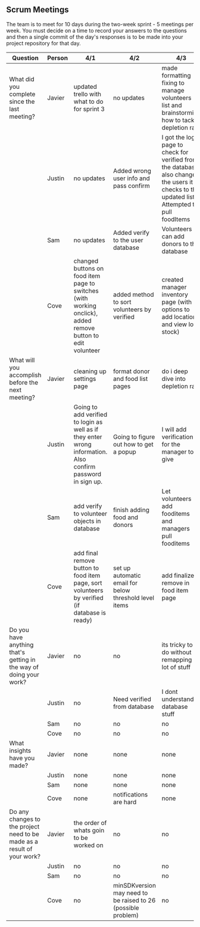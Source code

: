 ## Scrum Meetings
The team is to meet for 10 days during the two-week sprint - 5 meetings per week. You must decide on a time to record your answers to the questions and then a single commit of the day's responses is to be made into your project repository for that day.

Question    |          Person                                             | 4/1 | 4/2 | 4/3 | 4/4 | 4/5 | 3/26 | 3/27 | 3/28 | 3/29 | 3/30 |
------------|---------------------------------------------------------------------|-----|-----|-----|-----|-----|-----|-----|----|-----|-----|                                                              
| What did you complete since the last meeting? | Javier |updated trello with what to do for sprint 3 | no updates | made formatting fixing to manage volunteers list and brainstorming how to tackle depletion rate | worked on donor page and tested it | no updates |
|            | Justin | no updates | Added wrong user info and pass confirm | I got the login page to check for verified from the database, also changed the users it checks to the updated list. Attempted to pull foodItems | no updates | link verify to database |
|            | Sam | no updates | Added verify to the user database | Volunteers can add donors to the database | no updates | help cove debug a db pull |
|            | Cove | changed buttons on food item page to switches (with working onclick), added remove button to edit volunteer | added method to sort volunteers by verified | created manager inventory page (with options to add locations and view low stock) | added finalize remove button to fooditem page and edit volunteer page, wrote script to send email with expiring/below threshold foods (db pull dosnt work) | debug db pull |
| What will you accomplish before the next meeting? | Javier | cleaning up settings page | format donor and food list pages | do i deep dive into depletion rate | depletion rate? | keep working on depletion rate |
|            | Justin |Going to add verified to login as well as if they enter wrong information. Also confirm password in sign up. | Going to figure out how to get a popup | I will add verification for the manager to give | no updates | no updates |
|            | Sam | add verify to volunteer objects in database | finish adding food and donors | Let volunteers add fooditems and managers pull fooditems | no updates | no updates |
|            | Cove | add final remove button to food item page, sort volunteers by verified (if database is ready) | set up automatic email for below threshold level items | add finalize remove in food item page | fix above db pull, probably some other stuff | further brainstorm depletion rate |
| Do you have anything that's getting in the way of doing your work? | Javier | no | no | its tricky to do without remapping a lot of stuff | no | no |
|            | Justin | no | Need verified from database | I dont understand database stuff | no | no |
|            | Sam | no | no | no | no | no |
|            | Cove | no | no | no | db pulls | no |
| What insights have you made? | Javier | none | none | none | none | none |
|            | Justin | none | none | none | none | none |
|            | Sam | none | none | none | none | none |
|            | Cove | none | notifications are hard | none | android calendar | none |
| Do any changes to the project need to be made as a result of your work? | Javier | the order of whats goin to be worked on | no | no | no | no |
|            | Justin | no | no | no | no | no |
|            | Sam | no | no | no | no | no |
|            | Cove | no | minSDKversion may need to be raised to 26 (possible problem) | no | no | no |
